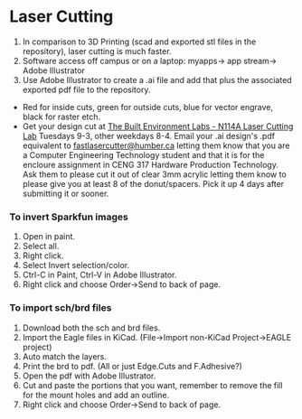 # Laser Cutting
1. In comparison to 3D Printing (scad and exported stl files in the repository), laser cutting is much faster.
2. Software access off campus or on a laptop: myapps-> app stream-> Adobe Illustrator
3. Use Adobe Illustrator to create a .ai file and add that plus the associated exported pdf file to the repository.
- Red for inside cuts, green for outside cuts, blue for vector engrave, black for raster etch.
- Get your design cut at [The Built Environment Labs - N114A Laser Cutting Lab](https://designandbuiltlabs.simplybook.me/v2/#book/category/2/service/11/count/1/) Tuesdays 9-3, other weekdays 8-4. Email your .ai design's .pdf equivalent to fastlasercutter@humber.ca letting them know that you are a Computer Engineering Technology student and that it is for the encloure assignment in CENG 317 Hardware Production Technology. Ask them to please cut it out of clear 3mm acrylic letting them know to please give you at least 8 of the donut/spacers. Pick it up 4 days after submitting it or sooner.   

### To invert Sparkfun images
1. Open in paint.
2. Select all.
3. Right click.
4. Select Invert selection/color.
5. Ctrl-C in Paint, Ctrl-V in Adobe Illustrator.
6. Right click and choose Order->Send to back of page.

### To import sch/brd files
1. Download both the sch and brd files.
2. Import the Eagle files in KiCad. (File->Import non-KiCad Project->EAGLE project)
3. Auto match the layers.
4. Print the brd to pdf. (All or just Edge.Cuts and F.Adhesive?)
5. Open the pdf with Adobe Illustrator.
6. Cut and paste the portions that you want, remember to remove the fill for the mount holes and add an outline.
7. Right click and choose Order->Send to back of page.
